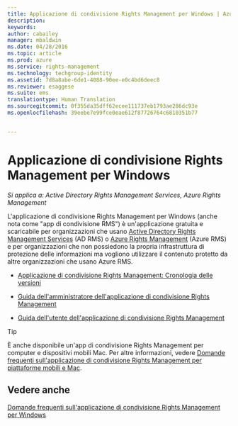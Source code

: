```yaml
---
title: Applicazione di condivisione Rights Management per Windows | Azure RMS
description: 
keywords: 
author: cabailey
manager: mbaldwin
ms.date: 04/28/2016
ms.topic: article
ms.prod: azure
ms.service: rights-management
ms.technology: techgroup-identity
ms.assetid: 7d8a8abe-6de1-4088-90ee-e0c4bd6deec8
ms.reviewer: esaggese
ms.suite: ems
translationtype: Human Translation
ms.sourcegitcommit: 0f355da35dff62ecee111737eb1793ae286dc93e
ms.openlocfilehash: 39eebe7e99fce0eae612f87726764c6810351b77


---
```


# Applicazione di condivisione Rights Management per Windows

*Si applica a: Active Directory Rights Management Services, Azure Rights Management*

L'applicazione di condivisione Rights Management per Windows (anche nota come "app di condivisione RMS") è un'applicazione gratuita e scaricabile per organizzazioni che usano [Active Directory Rights Management Services](https://technet.microsoft.com/library/cc772403.aspx) (AD RMS) o [Azure Rights Management](../understand-explore/azure-rights-management.md) (Azure RMS) e per organizzazioni che non possiedono la propria infrastruttura di protezione delle informazioni ma vogliono utilizzare il contenuto protetto da altre organizzazioni che usano Azure RMS.

-   [Applicazione di condivisione Rights Management: Cronologia delle versioni](sharing-app-version-release-history.md)

-   [Guida dell'amministratore dell'applicazione di condivisione Rights Management](sharing-app-admin-guide.md)

-   [Guida dell'utente dell'applicazione di condivisione Rights Management](sharing-app-user-guide.md)

> [!TIP]
> È anche disponibile un'app di condivisione Rights Management per computer e dispositivi mobili Mac. Per altre informazioni, vedere [Domande frequenti sull'applicazione di condivisione Rights Management per piattaforme mobili e Mac](http://technet.microsoft.com/dn451248).

## Vedere anche
[Domande frequenti sull'applicazione di condivisione Rights Management per Windows](http://technet.microsoft.com/dn467883)




<!--HONumber=Jul16_HO3-->


